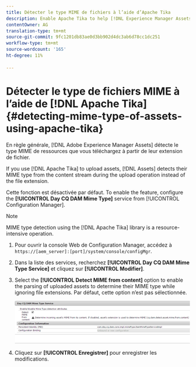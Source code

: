 ```yaml
---
title: Détecter le type MIME de fichiers à l’aide d’Apache Tika
description: Enable Apache Tika to help [!DNL Experience Manager Assets] detect the MIME type of assets from the content stream during the upload operation instead of the file extension.
contentOwner: AG
translation-type: tm+mt
source-git-commit: 9fc1201db83ae0d3bb902d4dc3ab6d78cc1dc251
workflow-type: tm+mt
source-wordcount: '165'
ht-degree: 11%

---
```



# Détecter le type de fichiers MIME à l’aide de [!DNL Apache Tika] {#detecting-mime-type-of-assets-using-apache-tika}

En règle générale, [!DNL Adobe Experience Manager Assets] détecte le type MIME de ressources que vous téléchargez à partir de leur extension de fichier.

If you use [!DNL Apache Tika] to upload assets, [!DNL Assets] detects their MIME type from the content stream during the upload operation instead of the file extension.

Cette fonction est désactivée par défaut. To enable the feature, configure the **[!UICONTROL Day CQ DAM Mime Type]** service from [!UICONTROL Configuration Manager].

>[!NOTE]
>
>MIME type detection using the [!DNL Apache Tika] library is a resource-intensive operation.

1. Pour ouvrir la console Web de Configuration Manager, accédez à `https://[aem_server]:[port]/system/console/configMgr`.

1. Dans la liste des services, recherchez **[!UICONTROL Day CQ DAM Mime Type Service]** et cliquez sur **[!UICONTROL Modifier]**.

1. Select the **[!UICONTROL Detect MIME from content]** option to enable the parsing of uploaded assets to determine their MIME type while ignoring file extensions. Par défaut, cette option n’est pas sélectionnée.

   ![chlimage_1-333](assets/chlimage_1-333.png)

1. Cliquez sur **[!UICONTROL Enregistrer]** pour enregistrer les modifications.
